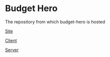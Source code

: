 # Budget Hero
The repository from which budget-hero is hosted

[Site](https://rynobax.github.io/budget-hero/)

[Client](https://github.com/rynobax/budget-hero-client)

[Server](https://github.com/rynobax/budget-hero-server)
